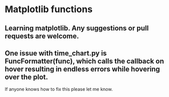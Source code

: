 # Matplotlib functions

Learning matplotlib.
Any suggestions or pull requests are welcome.
---
One issue with time_chart.py is FuncFormatter(func), which calls the callback on
hover resulting in endless errors while hovering over the plot.
---
If anyone knows how to fix this please let me know.  
